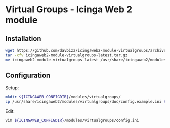 # Virtual Groups - Icinga Web 2 module

## Installation

```bash
wget https://github.com/davbizz/icingaweb2-module-virtualgroups/archive/latest.tar.gz -O icingaweb2-module-virtualgroups-latest.tar.gz
tar -xfv icingaweb2-module-virtualgroups-latest.tar.gz
mv icingaweb2-module-virtualgroups-latest /usr/share/icingaweb2/modules/virtualgroups
```

## Configuration

Setup:
```bash
mkdir ${ICINGAWEB_CONFIGDIR}/modules/virtualgroups/
cp /usr/share/icingaweb2/modules/virtualgroups/doc/config.example.ini ${ICINGAWEB_CONFIGDIR}/modules/virtualgroups/config.ini
```

Edit:
```bash
vim ${ICINGAWEB_CONFIGDIR}/modules/virtualgroups/config.ini
```
